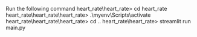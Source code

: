 Run the following command 
heart_rate\heart_rate> cd heart_rate
heart_rate\heart_rate\heart_rate> .\myenv\Scripts\activate 
heart_rate\heart_rate\heart_rate> cd .. 
heart_rate\heart_rate> streamlit run main.py
